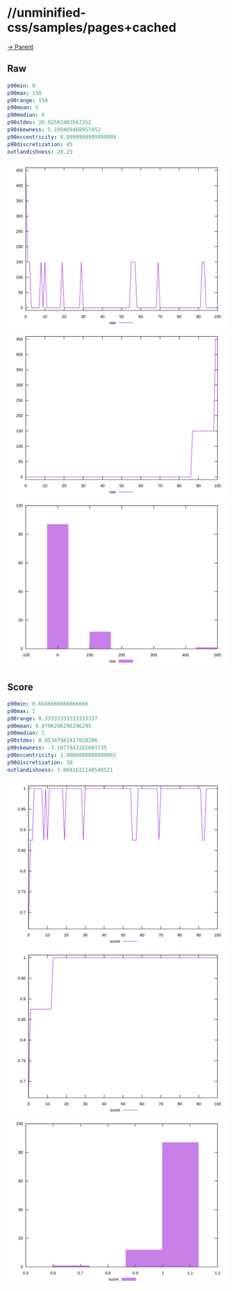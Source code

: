 
# //unminified-css/samples/pages+cached

[→ Parent](../..)


## Raw


```yaml
p90min: 0
p90max: 150
p90range: 150
p90mean: 5
p90median: 0
p90stdev: 26.92582403567252
p90skewness: 5.199469468957452
p90eccentricity: 0.9999999999999999
p90discretization: 45
outlandishness: 20.25

```

![PLOT: raw-values](./raw/values.svg)![PLOT: raw-sorted](./raw/sorted.svg)![PLOT: raw-histogram](./raw/histogram.svg)
## Score


```yaml
p90min: 0.6666666666666666
p90max: 1
p90range: 0.33333333333333337
p90mean: 0.9796296296296295
p90median: 1
p90stdev: 0.05387902417028206
p90skewness: -3.1077943282683735
p90eccentricity: 1.0000000000000002
p90discretization: 30
outlandishness: 1.0041631140540521

```

![PLOT: score-values](./score/values.svg)![PLOT: score-sorted](./score/sorted.svg)![PLOT: score-histogram](./score/histogram.svg)